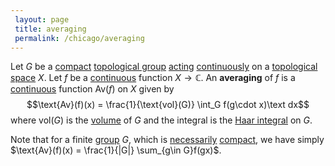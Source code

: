 ```yaml
---
 layout: page
 title: averaging
 permalink: /chicago/averaging
---
```

Let $G$ be a [compact](https://mathgloss.github.io/MathGloss/compact) [topological group](https://mathgloss.github.io/MathGloss/topological_group) [acting](https://mathgloss.github.io/MathGloss/group_action) [continuously](https://mathgloss.github.io/MathGloss/continuous) on a [topological space](https://mathgloss.github.io/MathGloss/topological_space) $X$. Let $f$ be a [continuous](https://mathgloss.github.io/MathGloss/continuous) function $X\to \mathbb C$. An **averaging** of $f$ is a [continuous](https://mathgloss.github.io/MathGloss/continuous) function $\text{Av}(f)$ on $X$ given by $$\text{Av}(f)(x) = \frac{1}{\text{vol}(G)} \int_G f(g\cdot x)\text dx$$ where $\text{vol}(G)$ is the [volume](https://mathgloss.github.io/MathGloss/volume_of_compact_topological_space) of $G$ and the integral is the [Haar integral](https://mathgloss.github.io/MathGloss/Haar_integral) on $G$. 

Note that for a finite [group](https://mathgloss.github.io/MathGloss/group) $G$, which is [necessarily](https://mathgloss.github.io/MathGloss/finite_sets_are_compact) [compact](https://mathgloss.github.io/MathGloss/compact), we have simply $\text{Av}(f)(x) = \frac{1}{|G|} \sum_{g\in G}f(gx)$. 